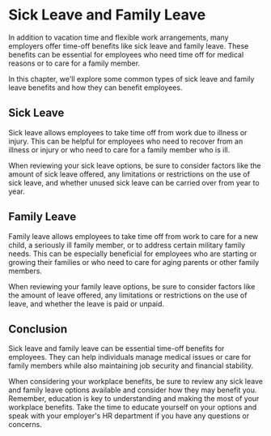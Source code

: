 # Sick Leave and Family Leave

In addition to vacation time and flexible work arrangements, many employers offer time-off benefits like sick leave and family leave. These benefits can be essential for employees who need time off for medical reasons or to care for a family member.

In this chapter, we'll explore some common types of sick leave and family leave benefits and how they can benefit employees.

Sick Leave
----------

Sick leave allows employees to take time off from work due to illness or injury. This can be helpful for employees who need to recover from an illness or injury or who need to care for a family member who is ill.

When reviewing your sick leave options, be sure to consider factors like the amount of sick leave offered, any limitations or restrictions on the use of sick leave, and whether unused sick leave can be carried over from year to year.

Family Leave
------------

Family leave allows employees to take time off from work to care for a new child, a seriously ill family member, or to address certain military family needs. This can be especially beneficial for employees who are starting or growing their families or who need to care for aging parents or other family members.

When reviewing your family leave options, be sure to consider factors like the amount of leave offered, any limitations or restrictions on the use of leave, and whether the leave is paid or unpaid.

Conclusion
----------

Sick leave and family leave can be essential time-off benefits for employees. They can help individuals manage medical issues or care for family members while also maintaining job security and financial stability.

When considering your workplace benefits, be sure to review any sick leave and family leave options available and consider how they may benefit you. Remember, education is key to understanding and making the most of your workplace benefits. Take the time to educate yourself on your options and speak with your employer's HR department if you have any questions or concerns.
